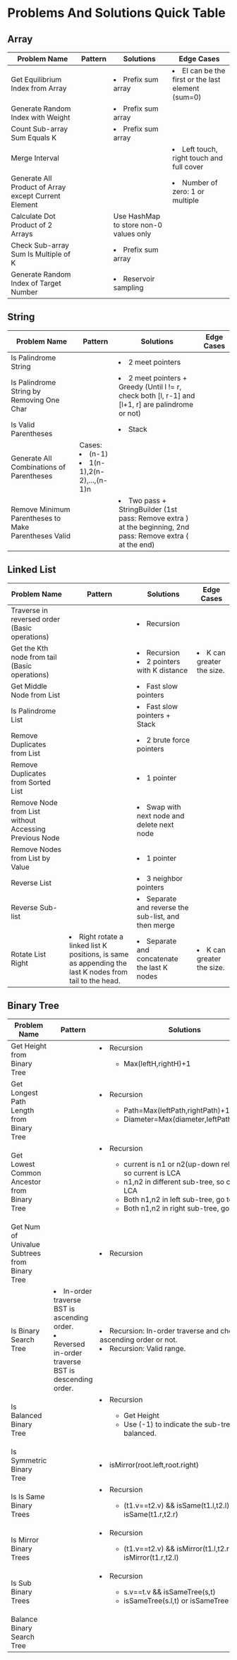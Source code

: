 # Problems And Solutions Quick Table

## Array
| Problem Name | Pattern | Solutions | Edge Cases |
|----|----|----|----|
| Get Equilibrium Index from Array | | <li>Prefix sum array | <li>EI can be the first or the last element (sum=0) |
| Generate Random Index with Weight | | <li>Prefix sum array | |
| Count Sub-array Sum Equals K | | <li>Prefix sum array | |
| Merge Interval | | | <li>Left touch, right touch and full cover |
| Generate All Product of Array except Current Element | | | <li>Number of zero: 1 or multiple |
| Calculate Dot Product of 2 Arrays | | Use HashMap to store non-0 values only | |
| Check Sub-array Sum Is Multiple of K | | <li>Prefix sum array | |
| Generate Random Index of Target Number | | <li>Reservoir sampling | |

## String
| Problem Name | Pattern | Solutions | Edge Cases |
|----|----|----|----|
| Is Palindrome String | | <li>2 meet pointers | |
| Is Palindrome String by Removing One Char | | <li>2 meet pointers + Greedy (Until l != r, check both [l, r-1] and [l+1, r] are palindrome or not) | |
| Is Valid Parentheses | | <li>Stack | |
| Generate All Combinations of Parentheses | Cases: <li>(n-1)<li>1(n-1),2(n-2),...,(n-1)n | | |
| Remove Minimum Parentheses to Make Parentheses Valid | | <li>Two pass + StringBuilder (1st pass: Remove extra ) at the beginning, 2nd pass: Remove extra ( at the end) | |

## Linked List
| Problem Name | Pattern | Solutions | Edge Cases |
|----|----|----|----|
| Traverse in reversed order (Basic operations) | | <li>Recursion | |
| Get the Kth node from tail (Basic operations) | | <li>Recursion<li>2 pointers with K distance | <li>K can greater the size. |
| Get Middle Node from List | | <li>Fast slow pointers | | 
| Is Palindrome List | | <li>Fast slow pointers + Stack | |
| Remove Duplicates from List | | <li>2 brute force pointers | |
| Remove Duplicates from Sorted List | | <li>1 pointer | |
| Remove Node from List without Accessing Previous Node | | <li>Swap with next node and delete next node | |
| Remove Nodes from List by Value | | <li>1 pointer | |
| Reverse List | | <li>3 neighbor pointers | |
| Reverse Sub-list | | <li>Separate and reverse the sub-list, and then merge | |
| Rotate List Right | <li>Right rotate a linked list K positions, is same as appending the last K nodes from tail to the head. | <li>Separate and concatenate the last K nodes | <li>K can greater the size. |
  
## Binary Tree
| Problem Name | Pattern | Solutions | Edge Cases |
|----|----|----|----|
| Get Height from Binary Tree | | <li>Recursion<ul><ul><li>Max(leftH,rightH)+1</ul></ul> | |
| Get Longest Path Length from Binary Tree | | <li>Recursion<ul><ul><li>Path=Max(leftPath,rightPath)+1<li>Diameter=Max(diameter,leftPath+rightPath)</ul></ul> | |
| Get Lowest Common Ancestor from Binary Tree | | <li>Recursion<ul><ul><li>current is n1 or n2(up-down relationship), so current is LCA<li>n1,n2 in different sub-tree, so current is LCA<li>Both n1,n2 in left sub-tree, go to left<li>Both n1,n2 in right sub-tree, go to right</ul></ul> | |
| Get Num of Univalue Subtrees from Binary Tree | | <li>Recursion | |
| Is Binary Search Tree | <li>In-order traverse BST is ascending order.<li>Reversed in-order traverse BST is descending order. | <li>Recursion: In-order traverse and check it is ascending order or not.<li>Recursion: Valid range. | |
| Is Balanced Binary Tree | | <li>Recursion<ul><ul><li>Get Height<li>Use (-1) to indicate the sub-tree is not balanced.</ul></ul> | |
| Is Symmetric Binary Tree | | <li>isMirror(root.left,root.right) | |
| Is Is Same Binary Trees | | <li>Recursion<ul><ul><li>(t1.v==t2.v) && isSame(t1.l,t2.l) && isSame(t1.r,t2.r)</ul></ul> | |
| Is Mirror Binary Trees | | <li>Recursion<ul><ul><li>(t1.v==t2.v) && isMirror(t1.l,t2.r) && isMirror(t1.r,t2.l)</ul></ul> | |
| Is Sub Binary Trees | | <li>Recursion<ul><ul><li>s.v==t.v && isSameTree(s,t)<li>isSameTree(s.l,t) or isSameTree(s.r,t)</ul></ul> | |
| Balance Binary Search Tree | | | |
